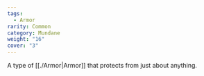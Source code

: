 ```yaml
---
tags:
  - Armor
rarity: Common
category: Mundane
weight: "16"
cover: "3"
---
```

A type of [[./Armor|Armor]] that protects from just about anything.